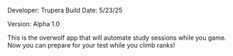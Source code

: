 Developer: Trupera
Build Date: 5/23/25

Version: Alpha 1.0

This is the overwolf app that will automate study sessions while you game.
Now you can prepare for your test while you climb ranks!
